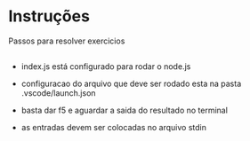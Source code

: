 # Instruções

Passos para resolver exercicios

##

- index.js está configurado para rodar o node.js

- configuracao do arquivo que deve ser rodado esta na pasta .vscode/launch.json

- basta dar f5 e aguardar a saida do resultado no terminal

- as entradas devem ser colocadas no arquivo stdin